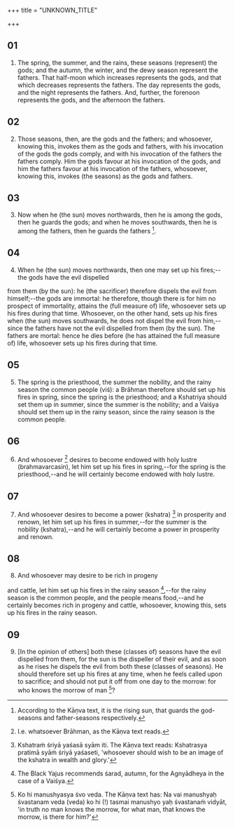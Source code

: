 +++
title = "UNKNOWN_TITLE"

+++


## 01
1. The spring, the summer, and the rains, these seasons (represent) the gods; and the autumn, the winter, and the dewy season represent the fathers. That half-moon which increases represents the gods, and that which decreases represents the fathers. The day represents the gods, and the night represents the fathers. And, further, the forenoon represents the gods, and the afternoon the fathers.

## 02
2. Those seasons, then, are the gods and the fathers; and whosoever, knowing this, invokes them as the gods and fathers, with his invocation of the gods the gods comply, and with his invocation of the fathers the fathers comply. Him the gods favour at his invocation of the gods, and him the fathers favour at his invocation of the fathers, whosoever, knowing this, invokes (the seasons) as the gods and fathers.

## 03
3. Now when he (the sun) moves northwards, then he is among the gods, then he guards the gods; and when he moves southwards, then he is among the fathers, then he guards the fathers [^fn_665].

[^fn_665]: According to the Kāṇva text, it is the rising sun, that guards the god-seasons and father-seasons respectively.

## 04
4. When he (the sun) moves northwards, then one may set up his fires;--the gods have the evil dispelled

from them (by the sun): he (the sacrificer) therefore dispels the evil from himself;--the gods are immortal: he therefore, though there is for him no prospect of immortality, attains the (full measure of) life, whosoever sets up his fires during that time. Whosoever, on the other hand, sets up his fires when (the sun) moves southwards, he does not dispel the evil from him,--since the fathers have not the evil dispelled from them (by the sun). The fathers are mortal: hence he dies before (he has attained the full measure of) life, whosoever sets up his fires during that time.

## 05
5. The spring is the priesthood, the summer the nobility, and the rainy season the common people (viś): a Brāhman therefore should set up his fires in spring, since the spring is the priesthood; and a Kshatriya should set them up in summer, since the summer is the nobility; and a Vaiśya should set them up in the rainy season, since the rainy season is the common people.

## 06
6. And whosoever [^fn_666] desires to become endowed with holy lustre (brahmavarcasin), let him set up his fires in spring,--for the spring is the priesthood,--and he will certainly become endowed with holy lustre.

[^fn_666]: I.e. whatsoever Brāhman, as the Kāṇva text reads.

## 07
7. And whosoever desires to become a power (kshatra) [^fn_667] in prosperity and renown, let him set up his fires in summer,--for the summer is the nobility (kshatra),--and he will certainly become a power in prosperity and renown.

[^fn_667]: Kshatraṁ śriyā yaśasā syām iti. The Kāṇva text reads: Kshatrasya pratimā syāṁ śriyā yaśaseti, 'whosoever should wish to be an image of the kshatra in wealth and glory.'

## 08
8. And whosoever may desire to be rich in progeny

and cattle, let him set up his fires in the rainy season [^fn_668],--for the rainy season is the common people, and the people means food,--and he certainly becomes rich in progeny and cattle, whosoever, knowing this, sets up his fires in the rainy season.

[^fn_668]: The Black Yajus recommends śarad, autumn, for the Agnyādheya in the case of a Vaiśya.

## 09
9. [In the opinion of others] both these (classes of) seasons have the evil dispelled from them, for the sun is the dispeller of their evil, and as soon as he rises he dispels the evil from both these (classes of seasons). He should therefore set up his fires at any time, when he feels called upon to sacrifice; and should not put it off from one day to the morrow: for who knows the morrow of man [^fn_669]?

[^fn_669]: Ko hi manushyasya śvo veda. The Kāṇva text has: Na vai manushyaḥ śvastanam veda (veda) ko hi (!) tasmai manushyo yaḥ śvastanaṁ vidyāt, 'in truth no man knows the morrow, for what man, that knows the morrow, is there for him?'


